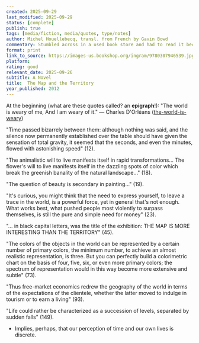 ```yaml
---
created: 2025-09-29
last_modified: 2025-09-29
status: [complete]
publish: true
tags: [media/fiction, media/quotes, type/notes]
author: Michel Houellebecq, transl. from French by Gavin Bowd
commentary: Stumbled across in a used book store and had to read it because the title! It took me several years though, so the gruesome twist was a shock. Also, had to re-realize that the author himself was a character!
format: print
link_to_source: https://images-us.bookshop.org/ingram/9780307946539.jpg?v=enc-v1
platform:
rating: good
relevant_date: 2025-09-26
subtitle: A Novel
title:  The Map and the Territory
year_published: 2012
---
```


At the beginning (what are these quotes called? an **epigraph**!): "The world is weary of me, And I am weary of it." — Charles D'Orléans ([the-world-is-weary](../quotes/the-world-is-weary.md))

"Time passed bizarrely between them: although nothing was said, and the silence now permanently established over the table should have given the sensation of total gravity, it seemed that the seconds, and even the minutes, flowed with astonishing speed" (12).

"The animalistic will to live manifests itself in rapid transformations... The flower's will to live manifests itself in the dazzling spots of color which break the greenish banality of the natural landscape..." (18).

"The question of beauty is secondary in painting..." (19).

"It's curious, you might think that the need to express yourself, to leave a trace in the world, is a powerful force, yet in general that's not enough. What works best, what pushed people most violently to surpass themselves, is still the pure and simple need for money" (23).

"... in black capital letters, was the title of the exhibition: THE MAP IS MORE INTERESTING THAN THE TERRITORY" (45).

"The colors of the objects in the world can be represented by a certain number of primary colors, the minimum number, to achieve an almost realistic representation, is three. But you can perfectly build a colorimetric chart on the basis of four, five, six, or even more primary colors; the spectrum of representation would in this way become more extensive and subtle" (73).

"Thus free-market economics redrew the geography of the world in terms of the expectations of the clientele, whether the latter moved to indulge in tourism or to earn a living" (93).

"Life could rather be characterized as a succession of levels, separated by sudden falls" (149).
- Implies, perhaps, that our perception of time and our own lives is discrete.
